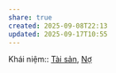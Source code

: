 ```yaml
---
share: true
created: 2025-09-08T22:13
updated: 2025-09-17T10:55
---
```

Khái niệm:: [Tài sản](../../../%CE%9E%20Kh%C3%A1i%20ni%E1%BB%87m/T%C3%A0i%20s%E1%BA%A3n.md), [Nợ](../../../%CE%9E%20Kh%C3%A1i%20ni%E1%BB%87m/Vay,%20n%E1%BB%A3/N%E1%BB%A3.md)